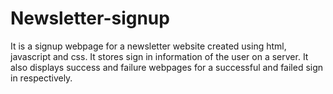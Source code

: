 # Newsletter-signup
It is a signup webpage for a newsletter website created using html, javascript and css. It stores sign in information of 
the user on a server. It also displays success and failure webpages for a successful and failed sign in respectively.
